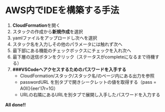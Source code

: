 # AWS内でIDEを構築する手法

1. **CloudFormation**を開く
2. スタックの作成から**新規作成**を選択
3. yamlファイルをアップロードし次へを選択
4. スタック名を入力しその他のパラメータには触れず次へ
5. 最下部にある機能のチェックボックスにチェックを入れ次へ
6. 最下層の送信ボタンをクリック（ステータスがcompleteになるまで待機する）
7. **###VSCodeへアクセスするためのパスワードを入手する**
    - CloudFormation/スタック/スタック名/のページ内にある出力を参照
    - passwordURL を別タブで開きシークレットの値を取得する（pass = A0I(}{eer'I7r=1G）
    - URLの右隣にあるURLを別タブで展開し入手したパスワードを入力する

**All done!!**
